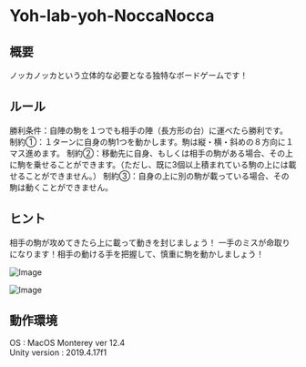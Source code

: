 # Yoh-lab-yoh-NoccaNocca

## 概要
ノッカノッカという立体的な必要となる独特なボードゲームです！ 

## ルール
勝利条件：自陣の駒を１つでも相手の陣（長方形の台）に運べたら勝利です。 
制約①：１ターンに自身の駒1つを動かします。駒は縦・横・斜めの８方向に１マス進めます。 
制約②：移動先に自身、もしくは相手の駒がある場合、その上に駒を乗せることができます。（ただし、既に3個以上積まれている駒の上には載せることができません。） 
制約③：自身の上に別の駒が載っている場合、その駒は動くことができません。 

## ヒント
相手の駒が攻めてきたら上に載って動きを封じましょう！ 
一手のミスが命取りになります！相手の動ける手を把握して、慎重に駒を動かしましょう！ 

![Image](https://github.com/Yoh-lab/Yoh-lab-yoh-NoccaNocca/assets/132627250/92cddb60-abdd-4bf8-bfde-639b34968b67)

![Image](https://github.com/Yoh-lab/Yoh-lab-yoh-NoccaNocca/assets/132627250/88fa995a-4688-4506-9f92-c00e0b4c2786)

## 動作環境  
OS : MacOS Monterey ver 12.4  
Unity version : 2019.4.17f1
